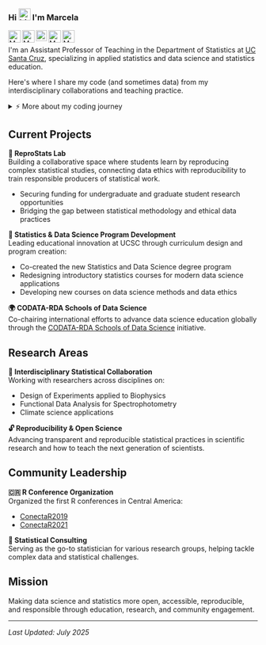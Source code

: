 ### Hi <img src="https://user-images.githubusercontent.com/1303154/88677602-1635ba80-d120-11ea-84d8-d263ba5fc3c0.gif" width="24px" alt="hi"> I'm Marcela

<a href="https://campusdirectory.ucsc.edu/cd_detail?uid=macordob">
  <img align="left" alt="Marcela's UCSC page" width="25px" src="https://upload.wikimedia.org/wikipedia/commons/7/74/UC_Santa_Cruz_logo.svg">
</a>
<a href="https://www.linkedin.com/in/malfaro18/">
  <img align="left" alt="Marcela's LinkedIN" width="25px" src="https://upload.wikimedia.org/wikipedia/commons/thumb/c/ca/LinkedIn_logo_initials.png/240px-LinkedIn_logo_initials.png">
</a>
<a href="https://scholar.google.com/citations?user=8Viy0j4AAAAJ&hl=en&oi=ao">
  <img align="left" alt="Marcela's Google Scholar" width="22px" src="https://raw.githubusercontent.com/simple-icons/simple-icons/master/icons/googlescholar.svg">
</a>
<a href="https://www.researchgate.net/profile/Marcela-Alfaro-Cordoba-2?ev=hdr_xprf">
  <img align="left" alt="Marcela's ResearchGate" width="25px" src="https://upload.wikimedia.org/wikipedia/commons/thumb/5/5e/ResearchGate_icon_SVG.svg/32px-ResearchGate_icon_SVG.svg.png">
</a>
<a href="mailto:macordob@ucsc.edu">
  <img align="left" alt="Marcela's email" width="25px" src="https://upload.wikimedia.org/wikipedia/commons/thumb/7/7e/Gmail_icon_%282020%29.svg/320px-Gmail_icon_%282020%29.svg.png">
</a>

<br />


I'm an Assistant Professor of Teaching in the Department of Statistics at [UC Santa Cruz](https://www.ucsc.edu/), specializing in applied statistics and data science and statistics education.

Here's where I share my code (and sometimes data) from my interdisciplinary collaborations and teaching practice. 

<details>
<summary>⚡️ More about my coding journey</summary>
<br />

![Top Langs](https://github-readme-stats.vercel.app/api/top-langs/?username=malfaro2&layout=compact&hide=css,html)

</details>

## **Current Projects**

**🔬 ReproStats Lab**  
Building a collaborative space where students learn by reproducing complex statistical studies, connecting data ethics with reproducibility to train responsible producers of statistical work.
* Securing funding for undergraduate and graduate student research opportunities
* Bridging the gap between statistical methodology and ethical data practices

**🎯 Statistics & Data Science Program Development**  
Leading educational innovation at UCSC through curriculum design and program creation:
* Co-created the new Statistics and Data Science degree program
* Redesigning introductory statistics courses for modern data science applications
* Developing new courses on data science methods and data ethics

**🌍 CODATA-RDA Schools of Data Science**  
Co-chairing international efforts to advance data science education globally through the [CODATA-RDA Schools of Data Science](https://www.datascienceschools.org/) initiative.

## **Research Areas**

**🔬 Interdisciplinary Statistical Collaboration**  
Working with researchers across disciplines on:
* Design of Experiments applied to Biophysics
* Functional Data Analysis for Spectrophotometry
* Climate science applications

**🔓 Reproducibility & Open Science**  
Advancing transparent and reproducible statistical practices in scientific research and how to teach the next generation of scientists.

## **Community Leadership**

**🇨🇷 R Conference Organization**  
Organized the first R conferences in Central America:
* [ConectaR2019](https://www.conectar2019.org/)
* [ConectaR2021](https://conectar2021.github.io/ConectaR2021/)

**🤝 Statistical Consulting**  
Serving as the go-to statistician for various research groups, helping tackle complex data and statistical challenges.

## **Mission**
Making data science and statistics more open, accessible, reproducible, and responsible through education, research, and community engagement.

---
*Last Updated: July 2025*
